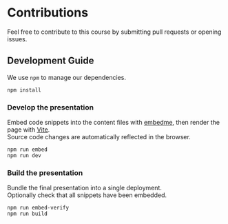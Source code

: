 # Contributions

Feel free to contribute to this course by submitting pull requests or opening issues.

## Development Guide

We use `npm` to manage our dependencies.

    npm install

### Develop the presentation

Embed code snippets into the content files with [embedme](https://www.npmjs.com/package/embedme), then render the page with [Vite](https://vitejs.dev/).  
Source code changes are automatically reflected in the browser.

    npm run embed
    npm run dev

### Build the presentation

Bundle the final presentation into a single deployment.  
Optionally check that all snippets have been embedded.

    npm run embed-verify
    npm run build
